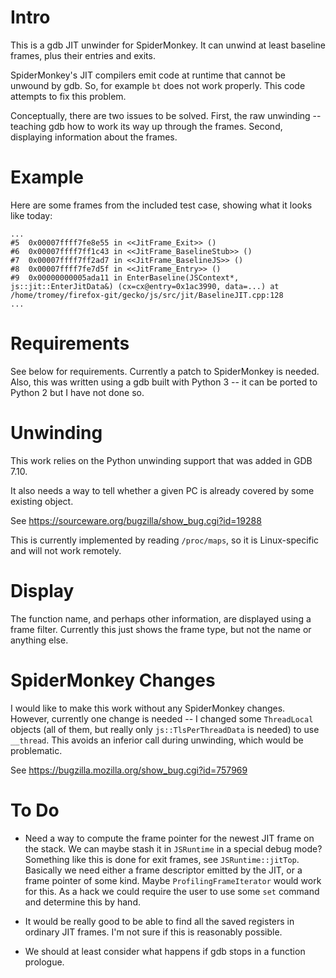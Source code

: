 # Intro

This is a gdb JIT unwinder for SpiderMonkey.  It can unwind at least
baseline frames, plus their entries and exits.

SpiderMonkey's JIT compilers emit code at runtime that cannot be
unwound by gdb.  So, for example `bt` does not work properly.  This
code attempts to fix this problem.

Conceptually, there are two issues to be solved.  First, the raw
unwinding -- teaching gdb how to work its way up through the frames.
Second, displaying information about the frames.

# Example

Here are some frames from the included test case, showing what it
looks like today:

```
...
#5  0x00007ffff7fe8e55 in <<JitFrame_Exit>> ()
#6  0x00007ffff7ff1c43 in <<JitFrame_BaselineStub>> ()
#7  0x00007ffff7ff2ad7 in <<JitFrame_BaselineJS>> ()
#8  0x00007ffff7fe7d5f in <<JitFrame_Entry>> ()
#9  0x00000000005ada11 in EnterBaseline(JSContext*, js::jit::EnterJitData&) (cx=cx@entry=0x1ac3990, data=...) at /home/tromey/firefox-git/gecko/js/src/jit/BaselineJIT.cpp:128
...
```

# Requirements

See below for requirements.  Currently a patch to SpiderMonkey is
needed.  Also, this was written using a gdb built with Python 3 -- it
can be ported to Python 2 but I have not done so.

# Unwinding

This work relies on the Python unwinding support that was added in GDB
7.10.

It also needs a way to tell whether a given PC is already covered by
some existing object.

See https://sourceware.org/bugzilla/show_bug.cgi?id=19288

This is currently implemented by reading `/proc/maps`, so it is
Linux-specific and will not work remotely.

# Display

The function name, and perhaps other information, are displayed using
a frame filter.  Currently this just shows the frame type, but not the
name or anything else.

# SpiderMonkey Changes

I would like to make this work without any SpiderMonkey changes.
However, currently one change is needed -- I changed some
`ThreadLocal` objects (all of them, but really only
`js::TlsPerThreadData` is needed) to use `__thread`.  This avoids an
inferior call during unwinding, which would be problematic.

See https://bugzilla.mozilla.org/show_bug.cgi?id=757969

# To Do

* Need a way to compute the frame pointer for the newest JIT frame on
  the stack.  We can maybe stash it in `JSRuntime` in a special debug
  mode?  Something like this is done for exit frames, see
  `JSRuntime::jitTop`.  Basically we need either a frame descriptor
  emitted by the JIT, or a frame pointer of some kind.  Maybe
  `ProfilingFrameIterator` would work for this.  As a hack we could
  require the user to use some `set` command and determine this by
  hand.

* It would be really good to be able to find all the saved registers
  in ordinary JIT frames.  I'm not sure if this is reasonably possible.

* We should at least consider what happens if gdb stops in a function
  prologue.
